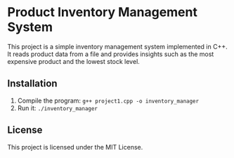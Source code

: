 # Product Inventory Management System

This project is a simple inventory management system implemented in C++. It reads product data from a file and provides insights such as the most expensive product and the lowest stock level.

## Installation
1. Compile the program: `g++ project1.cpp -o inventory_manager`
2. Run it: `./inventory_manager`

## License
This project is licensed under the MIT License.
